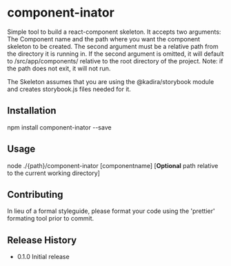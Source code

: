 component-inator
=========

  Simple tool to build a react-component skeleton.  It accepts two arguments: The Component name and the path where you want the component skeleton to be created.  The second argument must be a relative path from the directory it is running in. If the second argument is omitted, it will default to /src/app/components/ relative to the root directory of the project.  Note: if the path does not exit, it will not run.

  The Skeleton assumes that you are using the @kadira/storybook module and creates storybook.js files needed for it.

## Installation

  npm install component-inator --save

## Usage

  node ./{path}/component-inator [componentname] [**Optional** path relative to the current working directory]

## Contributing

In lieu of a formal styleguide, please format your code using the 'prettier' formating tool prior to commit.

## Release History

* 0.1.0 Initial release